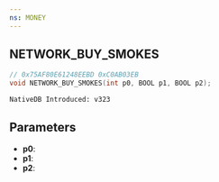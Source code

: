 ```yaml
---
ns: MONEY
---
```

## NETWORK_BUY_SMOKES

```c
// 0x75AF80E61248EEBD 0xC0AB03EB
void NETWORK_BUY_SMOKES(int p0, BOOL p1, BOOL p2);
```

```
NativeDB Introduced: v323
```

## Parameters
* **p0**:
* **p1**:
* **p2**:
